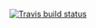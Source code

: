 <!-- badges: start -->
[![Travis build status](https://travis-ci.com/teldosas/wellsolve.svg?branch=master)](https://travis-ci.com/teldosas/wellsolve)
<!-- badges: end -->
